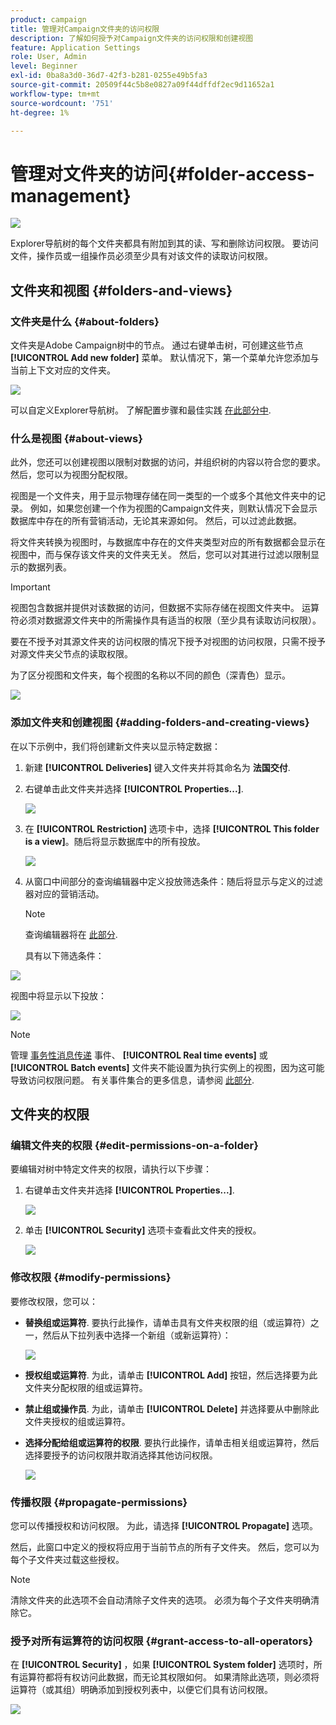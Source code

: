 ```yaml
---
product: campaign
title: 管理对Campaign文件夹的访问权限
description: 了解如何授予对Campaign文件夹的访问权限和创建视图
feature: Application Settings
role: User, Admin
level: Beginner
exl-id: 0ba8a3d0-36d7-42f3-b281-0255e49b5fa3
source-git-commit: 20509f44c5b8e0827a09f44dffdf2ec9d11652a1
workflow-type: tm+mt
source-wordcount: '751'
ht-degree: 1%

---
```


# 管理对文件夹的访问{#folder-access-management}

![](../../assets/common.svg)

Explorer导航树的每个文件夹都具有附加到其的读、写和删除访问权限。 要访问文件，操作员或一组操作员必须至少具有对该文件的读取访问权限。

## 文件夹和视图 {#folders-and-views}

### 文件夹是什么 {#about-folders}

文件夹是Adobe Campaign树中的节点。 通过右键单击树，可创建这些节点 **[!UICONTROL Add new folder]** 菜单。 默认情况下，第一个菜单允许您添加与当前上下文对应的文件夹。

![](assets/s_ncs_user_add_folder_in_tree.png)

可以自定义Explorer导航树。 了解配置步骤和最佳实践 [在此部分中](adobe-campaign-workspace.md).

### 什么是视图 {#about-views}

此外，您还可以创建视图以限制对数据的访问，并组织树的内容以符合您的要求。 然后，您可以为视图分配权限。

视图是一个文件夹，用于显示物理存储在同一类型的一个或多个其他文件夹中的记录。 例如，如果您创建一个作为视图的Campaign文件夹，则默认情况下会显示数据库中存在的所有营销活动，无论其来源如何。 然后，可以过滤此数据。

将文件夹转换为视图时，与数据库中存在的文件夹类型对应的所有数据都会显示在视图中，而与保存该文件夹的文件夹无关。 然后，您可以对其进行过滤以限制显示的数据列表。

>[!IMPORTANT]
>
>视图包含数据并提供对该数据的访问，但数据不实际存储在视图文件夹中。 运算符必须对数据源文件夹中的所需操作具有适当的权限（至少具有读取访问权限）。
>
>要在不授予对其源文件夹的访问权限的情况下授予对视图的访问权限，只需不授予对源文件夹父节点的读取权限。

为了区分视图和文件夹，每个视图的名称以不同的颜色（深青色）显示。

![](assets/s_ncs_user_view_name_color.png)

### 添加文件夹和创建视图 {#adding-folders-and-creating-views}

在以下示例中，我们将创建新文件夹以显示特定数据：

1. 新建 **[!UICONTROL Deliveries]** 键入文件夹并将其命名为 **法国交付**.
1. 右键单击此文件夹并选择 **[!UICONTROL Properties...]**.

   ![](assets/s_ncs_user_add_folder_exple.png)

1. 在 **[!UICONTROL Restriction]** 选项卡中，选择 **[!UICONTROL This folder is a view]**。随后将显示数据库中的所有投放。

   ![](assets/s_ncs_user_add_folder_exple01.png)

1. 从窗口中间部分的查询编辑器中定义投放筛选条件：随后将显示与定义的过滤器对应的营销活动。

   >[!NOTE]
   >
   >查询编辑器将在 [此部分](../../platform/using/about-queries-in-campaign.md).

   具有以下筛选条件：

![](assets/s_ncs_user_add_folder_exple00.png)

视图中将显示以下投放：

![](assets/s_ncs_user_add_folder_exple02.png)

>[!NOTE]
>
>管理 [事务性消息传递](../../message-center/using/about-transactional-messaging.md) 事件、 **[!UICONTROL Real time events]** 或 **[!UICONTROL Batch events]** 文件夹不能设置为执行实例上的视图，因为这可能导致访问权限问题。 有关事件集合的更多信息，请参阅 [此部分](../../message-center/using/about-event-processing.md#event-collection).

## 文件夹的权限

### 编辑文件夹的权限 {#edit-permissions-on-a-folder}

要编辑对树中特定文件夹的权限，请执行以下步骤：

1. 右键单击文件夹并选择 **[!UICONTROL Properties...]**.

   ![](assets/s_ncs_user_folder_properties.png)

1. 单击 **[!UICONTROL Security]** 选项卡查看此文件夹的授权。

   ![](assets/s_ncs_user_folder_properties_security.png)

### 修改权限 {#modify-permissions}

要修改权限，您可以：

* **替换组或运算符**. 要执行此操作，请单击具有文件夹权限的组（或运算符）之一，然后从下拉列表中选择一个新组（或新运算符）：

   ![](assets/s_ncs_user_folder_properties_security02.png)

* **授权组或运算符**. 为此，请单击 **[!UICONTROL Add]** 按钮，然后选择要为此文件夹分配权限的组或运算符。
* **禁止组或操作员**. 为此，请单击 **[!UICONTROL Delete]** 并选择要从中删除此文件夹授权的组或运算符。
* **选择分配给组或运算符的权限**. 要执行此操作，请单击相关组或运算符，然后选择要授予的访问权限并取消选择其他访问权限。

   ![](assets/s_ncs_user_folder_properties_security03.png)

### 传播权限 {#propagate-permissions}

您可以传播授权和访问权限。 为此，请选择 **[!UICONTROL Propagate]** 选项。

然后，此窗口中定义的授权将应用于当前节点的所有子文件夹。 然后，您可以为每个子文件夹过载这些授权。

>[!NOTE]
>
>清除文件夹的此选项不会自动清除子文件夹的选项。 必须为每个子文件夹明确清除它。

### 授予对所有运算符的访问权限 {#grant-access-to-all-operators}

在 **[!UICONTROL Security]** ，如果 **[!UICONTROL System folder]** 选项时，所有运算符都将有权访问此数据，而无论其权限如何。 如果清除此选项，则必须将运算符（或其组）明确添加到授权列表中，以便它们具有访问权限。

![](assets/s_ncs_user_folder_properties_security03b.png)
